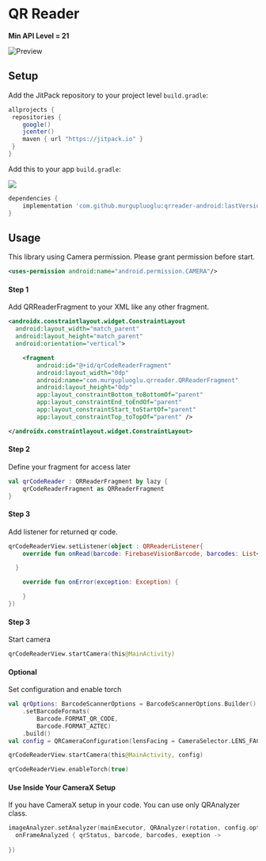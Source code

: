 
# QR Reader

**Min API Level = 21**

![Preview](https://github.com/murgupluoglu/qrreader-android/blob/master/github/sample.gif)

## Setup

Add the JitPack repository to your project level `build.gradle`:

```groovy
allprojects {
 repositories {
    google()
    jcenter()
    maven { url "https://jitpack.io" }
 }
}
```

Add this to your app `build.gradle`:

[![](https://jitpack.io/v/murgupluoglu/qrreader-android.svg)](https://jitpack.io/#murgupluoglu/qrreader-android)

```groovy
dependencies {
	implementation 'com.github.murgupluoglu:qrreader-android:lastVersion'
}
```

## Usage

This library using Camera permission. Please grant permission before start. 

```xml
<uses-permission android:name="android.permission.CAMERA"/>
```

#### Step 1

Add QRReaderFragment to your XML like any other fragment.

```xml
<androidx.constraintlayout.widget.ConstraintLayout
  android:layout_width="match_parent"
  android:layout_height="match_parent"
  android:orientation="vertical">

    <fragment
        android:id="@+id/qrCodeReaderFragment"
        android:layout_width="0dp"
        android:name="com.murgupluoglu.qrreader.QRReaderFragment"
        android:layout_height="0dp"
        app:layout_constraintBottom_toBottomOf="parent"
        app:layout_constraintEnd_toEndOf="parent"
        app:layout_constraintStart_toStartOf="parent"
        app:layout_constraintTop_toTopOf="parent" />

</androidx.constraintlayout.widget.ConstraintLayout>
```

#### Step 2
Define your fragment for access later
```kotlin
val qrCodeReader : QRReaderFragment by lazy {
    qrCodeReaderFragment as QRReaderFragment
}
```

#### Step 3
Add listener for returned qr code.
```kotlin
qrCodeReaderView.setListener(object : QRReaderListener{
    override fun onRead(barcode: FirebaseVisionBarcode, barcodes: List<FirebaseVisionBarcode>) {

  }

    override fun onError(exception: Exception) {

    }
})
```
#### Step 3
Start camera
```kotlin
qrCodeReaderView.startCamera(this@MainActivity)
```

#### Optional
Set configuration and enable torch
```kotlin
val qrOptions: BarcodeScannerOptions = BarcodeScannerOptions.Builder()
    .setBarcodeFormats(
        Barcode.FORMAT_QR_CODE,
        Barcode.FORMAT_AZTEC)
    .build()
val config = QRCameraConfiguration(lensFacing = CameraSelector.LENS_FACING_FRONT, options = qrOptions)

qrCodeReaderView.startCamera(this@MainActivity, config)

qrCodeReaderView.enableTorch(true)
```

#### Use Inside Your CameraX Setup
If you have CameraX setup in your code. You can use only QRAnalyzer class.
```kotlin
imageAnalyzer.setAnalyzer(mainExecutor, QRAnalyzer(rotation, config.options).apply {  
  onFrameAnalyzed { qrStatus, barcode, barcodes, exeption ->  
  
})
```
